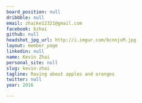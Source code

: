 ```yaml
---
board_position: null
dribbble: null
email: zhaike12321@gmail.com
facebook: kzhai
github: null
headshot_jpg_url: http://i.imgur.com/bcnnjxM.jpg
layout: member_page
linkedin: null
name: Kevin Zhai
personal_site: null
slug: kevin-zhai
tagline: Raving about apples and oranges
twitter: null
year: 2016

---
```

